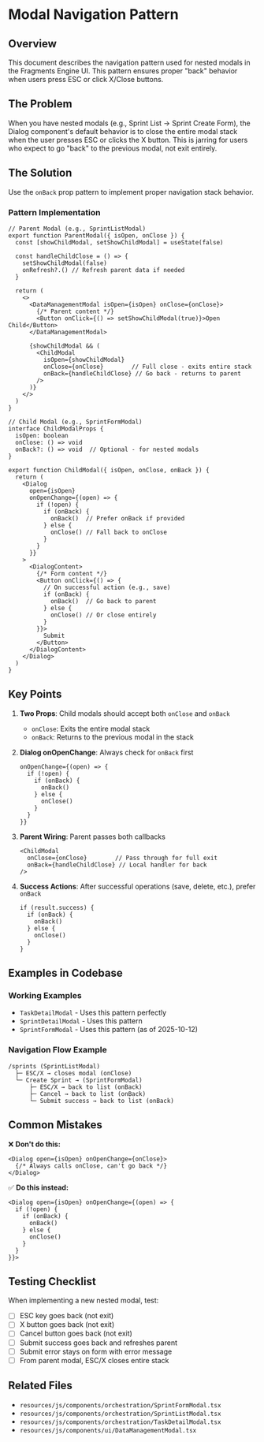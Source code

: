 # Modal Navigation Pattern

## Overview
This document describes the navigation pattern used for nested modals in the Fragments Engine UI. This pattern ensures proper "back" behavior when users press ESC or click X/Close buttons.

## The Problem
When you have nested modals (e.g., Sprint List → Sprint Create Form), the Dialog component's default behavior is to close the entire modal stack when the user presses ESC or clicks the X button. This is jarring for users who expect to go "back" to the previous modal, not exit entirely.

## The Solution
Use the `onBack` prop pattern to implement proper navigation stack behavior.

### Pattern Implementation

```tsx
// Parent Modal (e.g., SprintListModal)
export function ParentModal({ isOpen, onClose }) {
  const [showChildModal, setShowChildModal] = useState(false)
  
  const handleChildClose = () => {
    setShowChildModal(false)
    onRefresh?.() // Refresh parent data if needed
  }
  
  return (
    <>
      <DataManagementModal isOpen={isOpen} onClose={onClose}>
        {/* Parent content */}
        <Button onClick={() => setShowChildModal(true)}>Open Child</Button>
      </DataManagementModal>
      
      {showChildModal && (
        <ChildModal
          isOpen={showChildModal}
          onClose={onClose}        // Full close - exits entire stack
          onBack={handleChildClose} // Go back - returns to parent
        />
      )}
    </>
  )
}

// Child Modal (e.g., SprintFormModal)
interface ChildModalProps {
  isOpen: boolean
  onClose: () => void
  onBack?: () => void  // Optional - for nested modals
}

export function ChildModal({ isOpen, onClose, onBack }) {
  return (
    <Dialog 
      open={isOpen} 
      onOpenChange={(open) => {
        if (!open) {
          if (onBack) {
            onBack()  // Prefer onBack if provided
          } else {
            onClose() // Fall back to onClose
          }
        }
      }}
    >
      <DialogContent>
        {/* Form content */}
        <Button onClick={() => {
          // On successful action (e.g., save)
          if (onBack) {
            onBack()  // Go back to parent
          } else {
            onClose() // Or close entirely
          }
        }}>
          Submit
        </Button>
      </DialogContent>
    </Dialog>
  )
}
```

## Key Points

1. **Two Props**: Child modals should accept both `onClose` and `onBack`
   - `onClose`: Exits the entire modal stack
   - `onBack`: Returns to the previous modal in the stack

2. **Dialog onOpenChange**: Always check for `onBack` first
   ```tsx
   onOpenChange={(open) => {
     if (!open) {
       if (onBack) {
         onBack()
       } else {
         onClose()
       }
     }
   }}
   ```

3. **Parent Wiring**: Parent passes both callbacks
   ```tsx
   <ChildModal
     onClose={onClose}        // Pass through for full exit
     onBack={handleChildClose} // Local handler for back
   />
   ```

4. **Success Actions**: After successful operations (save, delete, etc.), prefer `onBack`
   ```tsx
   if (result.success) {
     if (onBack) {
       onBack()
     } else {
       onClose()
     }
   }
   ```

## Examples in Codebase

### Working Examples
- `TaskDetailModal` - Uses this pattern perfectly
- `SprintDetailModal` - Uses this pattern  
- `SprintFormModal` - Uses this pattern (as of 2025-10-12)

### Navigation Flow Example
```
/sprints (SprintListModal)
  ├─ ESC/X → closes modal (onClose)
  └─ Create Sprint → (SprintFormModal)
      ├─ ESC/X → back to list (onBack)
      ├─ Cancel → back to list (onBack)
      └─ Submit success → back to list (onBack)
```

## Common Mistakes

❌ **Don't do this:**
```tsx
<Dialog open={isOpen} onOpenChange={onClose}>
  {/* Always calls onClose, can't go back */}
</Dialog>
```

✅ **Do this instead:**
```tsx
<Dialog open={isOpen} onOpenChange={(open) => {
  if (!open) {
    if (onBack) {
      onBack()
    } else {
      onClose()
    }
  }
}}>
```

## Testing Checklist

When implementing a new nested modal, test:

- [ ] ESC key goes back (not exit)
- [ ] X button goes back (not exit)
- [ ] Cancel button goes back (not exit)
- [ ] Submit success goes back and refreshes parent
- [ ] Submit error stays on form with error message
- [ ] From parent modal, ESC/X closes entire stack

## Related Files
- `resources/js/components/orchestration/SprintFormModal.tsx`
- `resources/js/components/orchestration/SprintListModal.tsx`
- `resources/js/components/orchestration/TaskDetailModal.tsx`
- `resources/js/components/ui/DataManagementModal.tsx`
